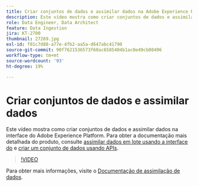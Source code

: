 ```yaml
---
title: Criar conjuntos de dados e assimilar dados na Adobe Experience Platform
description: Este vídeo mostra como criar conjuntos de dados e assimilar dados na interface do Adobe Experience Platform.
role: Data Engineer, Data Architect
feature: Data Ingestion
jira: KT-2700
thumbnail: 27269.jpg
exl-id: f01c7d88-a77e-4fb2-aa5a-d647abc41790
source-git-commit: 90f7621536573f60ac6585404b1ac0e49cb08496
workflow-type: tm+mt
source-wordcount: '93'
ht-degree: 19%

---
```


# Criar conjuntos de dados e assimilar dados

Este vídeo mostra como criar conjuntos de dados e assimilar dados na interface do Adobe Experience Platform. Para obter a documentação mais detalhada do produto, consulte [assimilar dados em lote usando a interface do](https://experienceleague.adobe.com/docs/experience-platform/ingestion/tutorials/ingest-batch-data.html?lang=pt-BR) e [criar um conjunto de dados usando APIs](https://experienceleague.adobe.com/docs/experience-platform/catalog/datasets/create.html).

>[!VIDEO](https://video.tv.adobe.com/v/27269?quality=12&learn=on)

Para obter mais informações, visite o [Documentação de assimilação de dados](https://experienceleague.adobe.com/docs/experience-platform/ingestion/home.html?lang=pt-BR).
